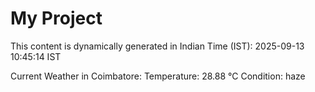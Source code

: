 # My Project

This content is dynamically generated in Indian Time (IST): 2025-09-13 10:45:14 IST


Current Weather in Coimbatore:
Temperature: 28.88 °C
Condition: haze
